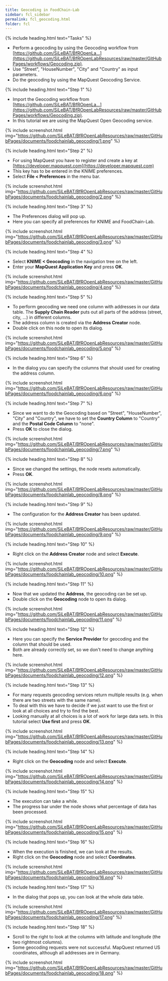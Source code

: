 ```yaml
---
title: Geocoding in FoodChain-Lab
sidebar: fcl_sidebar
permalink: fcl_geocoding.html
folder: fcl
---
```


{% include heading.html text="Tasks" %}

 * Perform a geocoding by using the Geocoding workflow from [https://github.com/SiLeBAT/BfROpenLa...](https://github.com/SiLeBAT/BfROpenLabResources/raw/master/GitHubPages/workflows/Geocoding.zip).
 * Use "Street", "HouseNumber", "City" and "Country" as input parameters.
 * Do the geocoding by using the MapQuest Geocoding Service.

{% include heading.html text="Step 1" %}

 * Import the Geocoding workflow from [https://github.com/SiLeBAT/BfROpenLa...](https://github.com/SiLeBAT/BfROpenLabResources/raw/master/GitHubPages/workflows/Geocoding.zip).
 * In this tutorial we are using the MapQuest Open Geocoding service.

{% include screenshot.html img="https://github.com/SiLeBAT/BfROpenLabResources/raw/master/GitHubPages/documents/foodchainlab_geocoding/1.png" %}

{% include heading.html text="Step 2" %}

 * For using MapQuest you have to register and create a key at [https://developer.mapquest.com](https://developer.mapquest.com)
 * This key has to be entered in the KNIME preferences.
 * Select **File < Preferences** in the menu bar.

{% include screenshot.html img="https://github.com/SiLeBAT/BfROpenLabResources/raw/master/GitHubPages/documents/foodchainlab_geocoding/2.png" %}

{% include heading.html text="Step 3" %}

 * The Preferences dialog will pop up.
 * Here you can specify all preferences for KNIME and FoodChain-Lab.

{% include screenshot.html img="https://github.com/SiLeBAT/BfROpenLabResources/raw/master/GitHubPages/documents/foodchainlab_geocoding/3.png" %}

{% include heading.html text="Step 4" %}

 * Select **KNIME < Geocoding** in the navigation tree on the left.
 * Enter your **MapQuest Application Key** and press **OK**.

{% include screenshot.html img="https://github.com/SiLeBAT/BfROpenLabResources/raw/master/GitHubPages/documents/foodchainlab_geocoding/4.png" %}

{% include heading.html text="Step 5" %}

 * To perform geocoding we need one column with addresses in our data table. The **Supply Chain Reader** puts out all parts of the address (street, city, ...) in different columns.
 * The address column is created via the **Address Creator** node.
 * Double click on this node to open its dialog.

{% include screenshot.html img="https://github.com/SiLeBAT/BfROpenLabResources/raw/master/GitHubPages/documents/foodchainlab_geocoding/5.png" %}

{% include heading.html text="Step 6" %}

 * In the dialog you can specify the columns that should used for creating the address column.

{% include screenshot.html img="https://github.com/SiLeBAT/BfROpenLabResources/raw/master/GitHubPages/documents/foodchainlab_geocoding/6.png" %}

{% include heading.html text="Step 7" %}

 * Since we want to do the Geocoding based on "Street", "HouseNumber", "City" and "Country", we have to set the **Country Column** to "Country" and the **Postal Code Column** to "none".
 * Press **OK** to close the dialog.

{% include screenshot.html img="https://github.com/SiLeBAT/BfROpenLabResources/raw/master/GitHubPages/documents/foodchainlab_geocoding/7.png" %}

{% include heading.html text="Step 8" %}

 * Since we changed the settings, the node resets automatically.
 * Press **OK**.

{% include screenshot.html img="https://github.com/SiLeBAT/BfROpenLabResources/raw/master/GitHubPages/documents/foodchainlab_geocoding/8.png" %}

{% include heading.html text="Step 9" %}

 * The configuration for the **Address Creator** has been updated.

{% include screenshot.html img="https://github.com/SiLeBAT/BfROpenLabResources/raw/master/GitHubPages/documents/foodchainlab_geocoding/9.png" %}

{% include heading.html text="Step 10" %}

 * Right click on the **Address Creator** node and select **Execute**.

{% include screenshot.html img="https://github.com/SiLeBAT/BfROpenLabResources/raw/master/GitHubPages/documents/foodchainlab_geocoding/10.png" %}

{% include heading.html text="Step 11" %}

 * Now that we updated the **Address**, the geocoding can be set up.
 * Double click on the **Geocoding** node to open its dialog.

{% include screenshot.html img="https://github.com/SiLeBAT/BfROpenLabResources/raw/master/GitHubPages/documents/foodchainlab_geocoding/11.png" %}

{% include heading.html text="Step 12" %}

 * Here you can specify the **Service Provider** for geocoding and the column that should be used.
 * Both are already correctly set, so we don't need to change anything here.

{% include screenshot.html img="https://github.com/SiLeBAT/BfROpenLabResources/raw/master/GitHubPages/documents/foodchainlab_geocoding/12.png" %}

{% include heading.html text="Step 13" %}

 * For many requests geocoding services return multiple results (e.g. when there are two streets with the same name).
 * To deal with this we have to decide if we just want to use the first or look at all choices and try to find the best.
 * Looking manually at all choices is a lot of work for large data sets. In this tutorial select **Use first** and press **OK**.

{% include screenshot.html img="https://github.com/SiLeBAT/BfROpenLabResources/raw/master/GitHubPages/documents/foodchainlab_geocoding/13.png" %}

{% include heading.html text="Step 14" %}

 * Right click on the **Geocoding** node and select **Execute**.

{% include screenshot.html img="https://github.com/SiLeBAT/BfROpenLabResources/raw/master/GitHubPages/documents/foodchainlab_geocoding/14.png" %}

{% include heading.html text="Step 15" %}

 * The execution can take a while.
 * The progress bar under the node shows what percentage of data has been processed.

{% include screenshot.html img="https://github.com/SiLeBAT/BfROpenLabResources/raw/master/GitHubPages/documents/foodchainlab_geocoding/15.png" %}

{% include heading.html text="Step 16" %}

 * When the execution is finished, we can look at the results.
 * Right click on the **Geocoding** node and select **Coordinates**.

{% include screenshot.html img="https://github.com/SiLeBAT/BfROpenLabResources/raw/master/GitHubPages/documents/foodchainlab_geocoding/16.png" %}

{% include heading.html text="Step 17" %}

 * In the dialog that pops up, you can look at the whole data table.

{% include screenshot.html img="https://github.com/SiLeBAT/BfROpenLabResources/raw/master/GitHubPages/documents/foodchainlab_geocoding/17.png" %}

{% include heading.html text="Step 18" %}

 * Scroll to the right to look at the columns with latitude and longitude (the two rightmost columns).
 * Some geocoding requests were not successful. MapQuest returned US coordinates, although all addresses are in Germany.

{% include screenshot.html img="https://github.com/SiLeBAT/BfROpenLabResources/raw/master/GitHubPages/documents/foodchainlab_geocoding/18.png" %}

